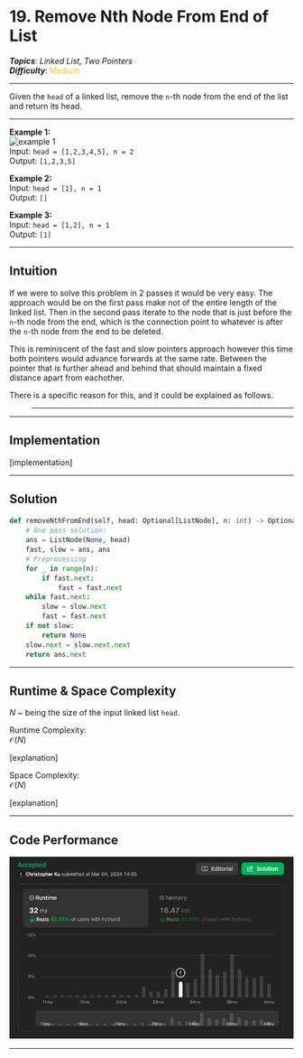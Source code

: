 # 19. Remove Nth Node From End of List
***Topics***: *Linked List, Two Pointers*  
***Difficulty***: <span style="color: #fac31d;">Medium</span>
<!-- green: #46c6c2, yellow: #fac31d, red: #f8615c-->
---
Given the `head` of a linked list, remove the `n`-th node from the end of the list and return its head.

---
**Example 1:**  
![example 1](https://assets.leetcode.com/uploads/2020/10/03/remove_ex1.jpg)  
Input: `head = [1,2,3,4,5], n = 2`  
Output: `[1,2,3,5]`  

**Example 2:**  
Input: `head = [1], n = 1`  
Output: `[]`  

**Example 3:**  
Input: `head = [1,2], n = 1`  
Output: `[1]`  


---
## Intuition
If we were to solve this problem in 2 passes it would be very easy. The approach would be on the first pass make not of the entire length of the linked list. Then in the second pass iterate to the node that is just before the `n`-th node from the end, which is the connection point to whatever is after the `n`-th node from the end to be deleted.

This is reminiscent of the fast and slow pointers approach however this time both pointers would advance forwards at the same rate. Between the pointer that is further ahead and behind that should maintain a fixed distance apart from eachother.

There is a specific reason for this, and it could be explained as follows.

>
>
> ---

---
## Implementation
[implementation]

---
## Solution
```python
def removeNthFromEnd(self, head: Optional[ListNode], n: int) -> Optional[ListNode]:
    # One pass solution:
    ans = ListNode(None, head)
    fast, slow = ans, ans
    # Preprocessing
    for _ in range(n):
        if fast.next:
            fast = fast.next
    while fast.next:
        slow = slow.next
        fast = fast.next
    if not slow:
        return None
    slow.next = slow.next.next
    return ans.next
```
---
## Runtime & Space Complexity
$N$ ~ being the size of the input linked list `head`.  

Runtime Complexity:  
$\mathcal{O}(N)$

[explanation]

Space Complexity:  
$\mathcal{O}(N)$

[explanation]

---
## Code Performance
![19 code performance](../../resources/code-performances/lc-19.png)

---